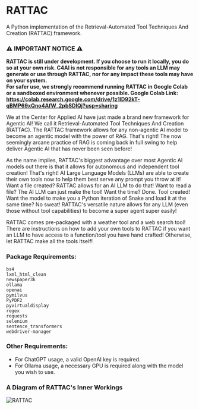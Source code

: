 # RATTAC
A Python implementation of the Retrieval-Automated Tool Techniques And Creation (RATTAC) framework.

### ⚠️ **IMPORTANT NOTICE** ⚠️  
**RATTAC is still under development. If you choose to run it locally, you do so at your own risk. C4AI is not responsible for any tools an LLM may generate or use through RATTAC, nor for any impact these tools may have on your system.  
For safer use, we strongly recommend running RATTAC in Google Colab or a sandboxed environment whenever possible.
Google Colab Link: https://colab.research.google.com/drive/1z1ID92kT-qBMP69xQno4AfW_2pbSDIQj?usp=sharing**

We at the Center for Applied AI have just made a brand new framework for Agentic AI! We call it Retrieval-Automated Tool Techniques And Creation (RATTAC). The RATTAC framework allows for any non-agentic AI model to become an agentic model with the power of RAG. That's right! The now seemingly arcane practice of RAG is coming back in full swing to help deliver Agentic AI that has never been seen before!


As the name implies, RATTAC's biggest advantage over most Agentic AI models out there is that it allows for autonomous and independent tool creation! That's right! AI Large Language Models (LLMs) are able to create their own tools now to help them best serve any prompt you throw at it! Want a file created? RATTAC allows for an AI LLM to do that! Want to read a file? The AI LLM can just make the tool! Want the time? Done. Tool created! Want the model to make you a Python iteration of Snake and load it at the same time? No sweat! RATTAC's versatile nature allows for any LLM (even those without tool capabilities) to become a super agent super easily!


RATTAC comes pre-packaged with a weather tool and a web search tool! There are instructions on how to add your own tools to RATTAC if you want an LLM to have access to a function/tool you have hand crafted! Otherwise, let RATTAC make all the tools itself!


### Package Requirements:
```
bs4
lxml_html_clean
newspaper3k
ollama
openai
pymilvus
PyPDF2
pyvirtualdisplay
regex
requests
selenium
sentence_transformers
webdriver-manager
```


### Other Requirements:
- For ChatGPT usage, a valid OpenAI key is required.
- For Ollama usage, a necessary GPU is required along with the model you wish to use.


### A Diagram of RATTAC's Inner Workings
![RATTAC](https://github.com/user-attachments/assets/17d26be5-84fb-45b0-b61e-45f820e23b62)

